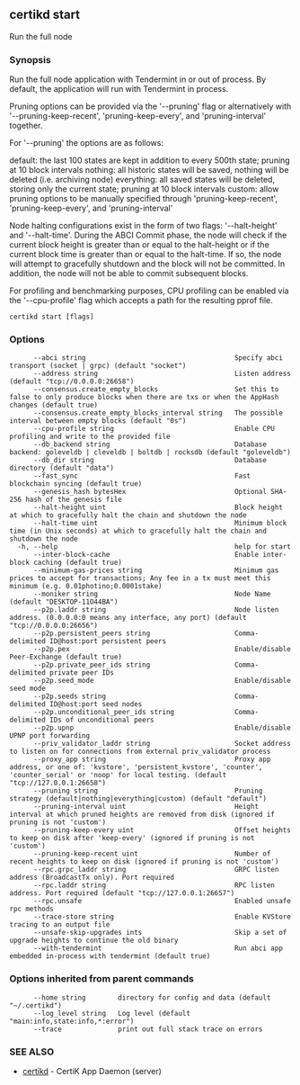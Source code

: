 ## certikd start

Run the full node

### Synopsis

Run the full node application with Tendermint in or out of process. By
default, the application will run with Tendermint in process.

Pruning options can be provided via the '--pruning' flag or alternatively with '--pruning-keep-recent',
'pruning-keep-every', and 'pruning-interval' together.

For '--pruning' the options are as follows:

default: the last 100 states are kept in addition to every 500th state; pruning at 10 block intervals
nothing: all historic states will be saved, nothing will be deleted (i.e. archiving node)
everything: all saved states will be deleted, storing only the current state; pruning at 10 block intervals
custom: allow pruning options to be manually specified through 'pruning-keep-recent', 'pruning-keep-every', and 'pruning-interval'

Node halting configurations exist in the form of two flags: '--halt-height' and '--halt-time'. During
the ABCI Commit phase, the node will check if the current block height is greater than or equal to
the halt-height or if the current block time is greater than or equal to the halt-time. If so, the
node will attempt to gracefully shutdown and the block will not be committed. In addition, the node
will not be able to commit subsequent blocks.

For profiling and benchmarking purposes, CPU profiling can be enabled via the '--cpu-profile' flag
which accepts a path for the resulting pprof file.


```
certikd start [flags]
```

### Options

```
      --abci string                                     Specify abci transport (socket | grpc) (default "socket")
      --address string                                  Listen address (default "tcp://0.0.0.0:26658")
      --consensus.create_empty_blocks                   Set this to false to only produce blocks when there are txs or when the AppHash changes (default true)
      --consensus.create_empty_blocks_interval string   The possible interval between empty blocks (default "0s")
      --cpu-profile string                              Enable CPU profiling and write to the provided file
      --db_backend string                               Database backend: goleveldb | cleveldb | boltdb | rocksdb (default "goleveldb")
      --db_dir string                                   Database directory (default "data")
      --fast_sync                                       Fast blockchain syncing (default true)
      --genesis_hash bytesHex                           Optional SHA-256 hash of the genesis file
      --halt-height uint                                Block height at which to gracefully halt the chain and shutdown the node
      --halt-time uint                                  Minimum block time (in Unix seconds) at which to gracefully halt the chain and shutdown the node
  -h, --help                                            help for start
      --inter-block-cache                               Enable inter-block caching (default true)
      --minimum-gas-prices string                       Minimum gas prices to accept for transactions; Any fee in a tx must meet this minimum (e.g. 0.01photino;0.0001stake)
      --moniker string                                  Node Name (default "DESKTOP-11O44BA")
      --p2p.laddr string                                Node listen address. (0.0.0.0:0 means any interface, any port) (default "tcp://0.0.0.0:26656")
      --p2p.persistent_peers string                     Comma-delimited ID@host:port persistent peers
      --p2p.pex                                         Enable/disable Peer-Exchange (default true)
      --p2p.private_peer_ids string                     Comma-delimited private peer IDs
      --p2p.seed_mode                                   Enable/disable seed mode
      --p2p.seeds string                                Comma-delimited ID@host:port seed nodes
      --p2p.unconditional_peer_ids string               Comma-delimited IDs of unconditional peers
      --p2p.upnp                                        Enable/disable UPNP port forwarding
      --priv_validator_laddr string                     Socket address to listen on for connections from external priv_validator process
      --proxy_app string                                Proxy app address, or one of: 'kvstore', 'persistent_kvstore', 'counter', 'counter_serial' or 'noop' for local testing. (default "tcp://127.0.0.1:26658")
      --pruning string                                  Pruning strategy (default|nothing|everything|custom) (default "default")
      --pruning-interval uint                           Height interval at which pruned heights are removed from disk (ignored if pruning is not 'custom')
      --pruning-keep-every uint                         Offset heights to keep on disk after 'keep-every' (ignored if pruning is not 'custom')
      --pruning-keep-recent uint                        Number of recent heights to keep on disk (ignored if pruning is not 'custom')
      --rpc.grpc_laddr string                           GRPC listen address (BroadcastTx only). Port required
      --rpc.laddr string                                RPC listen address. Port required (default "tcp://127.0.0.1:26657")
      --rpc.unsafe                                      Enabled unsafe rpc methods
      --trace-store string                              Enable KVStore tracing to an output file
      --unsafe-skip-upgrades ints                       Skip a set of upgrade heights to continue the old binary
      --with-tendermint                                 Run abci app embedded in-process with tendermint (default true)
```

### Options inherited from parent commands

```
      --home string        directory for config and data (default "~/.certikd")
      --log_level string   Log level (default "main:info,state:info,*:error")
      --trace              print out full stack trace on errors
```

### SEE ALSO

* [certikd](certikd.md)	 - CertiK App Daemon (server)


